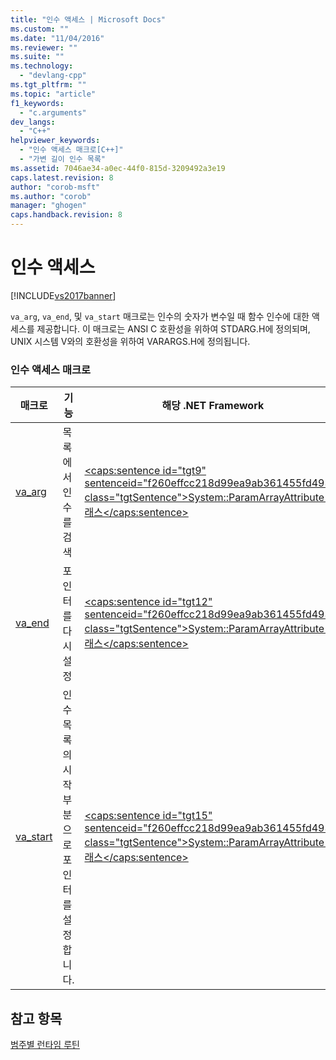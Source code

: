 ```yaml
---
title: "인수 액세스 | Microsoft Docs"
ms.custom: ""
ms.date: "11/04/2016"
ms.reviewer: ""
ms.suite: ""
ms.technology: 
  - "devlang-cpp"
ms.tgt_pltfrm: ""
ms.topic: "article"
f1_keywords: 
  - "c.arguments"
dev_langs: 
  - "C++"
helpviewer_keywords: 
  - "인수 액세스 매크로[C++]"
  - "가변 길이 인수 목록"
ms.assetid: 7046ae34-a0ec-44f0-815d-3209492a3e19
caps.latest.revision: 8
author: "corob-msft"
ms.author: "corob"
manager: "ghogen"
caps.handback.revision: 8
---
```

# 인수 액세스
[!INCLUDE[vs2017banner](../assembler/inline/includes/vs2017banner.md)]

`va_arg`, `va_end`, 및 `va_start` 매크로는 인수의 숫자가 변수일 때 함수 인수에 대한 액세스를 제공합니다.  이 매크로는 ANSI C 호환성을 위하여 STDARG.H에 정의되며, UNIX 시스템 V와의 호환성을 위하여 VARARGS.H에 정의됩니다.  
  
### 인수 액세스 매크로  
  
|매크로|기능|해당 .NET Framework|  
|---------|--------|-----------------------|  
|[va\_arg](../c-runtime-library/reference/va-arg-va-copy-va-end-va-start.md)|목록에서 인수를 검색|[\<caps:sentence id\="tgt9" sentenceid\="f260effcc218d99ea9ab361455fd493c" class\="tgtSentence"\>System::ParamArrayAttribute 클래스\<\/caps:sentence\>](https://msdn.microsoft.com/en-us/library/system.paramarrayattribute.aspx)|  
|[va\_end](../c-runtime-library/reference/va-arg-va-copy-va-end-va-start.md)|포인터를 다시 설정|[\<caps:sentence id\="tgt12" sentenceid\="f260effcc218d99ea9ab361455fd493c" class\="tgtSentence"\>System::ParamArrayAttribute 클래스\<\/caps:sentence\>](https://msdn.microsoft.com/en-us/library/system.paramarrayattribute.aspx)|  
|[va\_start](../c-runtime-library/reference/va-arg-va-copy-va-end-va-start.md)|인수 목록의 시작 부분으로 포인터를 설정합니다.|[\<caps:sentence id\="tgt15" sentenceid\="f260effcc218d99ea9ab361455fd493c" class\="tgtSentence"\>System::ParamArrayAttribute 클래스\<\/caps:sentence\>](https://msdn.microsoft.com/en-us/library/system.paramarrayattribute.aspx)|  
  
## 참고 항목  
 [범주별 런타임 루틴](../c-runtime-library/run-time-routines-by-category.md)